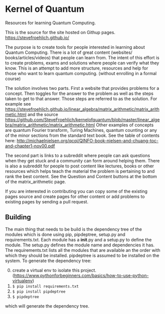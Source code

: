 # Kernel of Quantum
Resources for learning Quantum Computing.

This is the source for the site hosted on Githup pages.
https://stevefroehlich.github.io/

The purpose is to create tools for people interested in learning
about Quantum Computing. There is a lot of great content (websites/
books/articles/videos) that people can learn from. The intent of this effort 
is to create problems, exams and solutions where people can verify what 
they know. This is an attempt to add more structure, resources and 
help for those who want to learn quantum computing. (without enrolling 
in a formal course)

The solution involves two parts. First a website that provides problems 
for a concept. Then toggles for the answer to the problem as well as 
the steps taken to get to that answer. Those steps are referred to as 
the solution. For example see 
https://stevefroehlich.github.io/linear_algebra/matrix_arithmetic/matrix_arithmetic.html 
and the source
https://github.com/SteveFroehlich/kernelofquantum/blob/master/linear_algebra/matrix_arithmetic/matrix_arithmetic.html
Other examples of concepts are quantum Fourier transform, Turing Machines, 
quantum counting or any of the minor sections from the standard text book.
See the table of contents here:
http://michaelnielsen.org/qcqi/QINFO-book-nielsen-and-chuang-toc-and-chapter1-nov00.pdf

The second part is links to a subreddit where people can
ask questions when they get stuck and a community can form around 
helping them. There is also a subreddit for people
to post content like lectures, books or other resources which helps 
teach the material the problem is pertaining to and rank the best content. 
See the Question and Content buttons at the bottom of the matrix_arithmetic 
page. 

If you are interested in contributing you can copy some of the existing
pages source and create pages for other content or add problems to existing
pages by sending a pull request.

## Building
The main thing that needs to be build is the dependency tree of the modules 
which is done using pip, pipdeptree, setup.py and requirements.txt. Each 
module has a __init__.py and a setup.py to define the module. The setup.py
defines the module name and dependencies it has. The requirements.txt lists
all the modules that are available an the order with which they should be 
installed. pipdeptree is assumed to be installed on the system. To generate
the dependency tree:

0. create a virtual env to isolate this project. (https://www.pythonforbeginners.com/basics/how-to-use-python-virtualenv)
1. ```$ pip install requirements.txt```
2. ```$ pip install pipdeptree```
3. ```$ pipdeptree```

which will generate the dependency tree.
